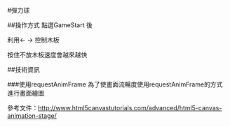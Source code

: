 #彈力球

##操作方式
點選GameStart 後

利用← → 控制木板

按住不放木板速度會越來越快


##技術資訊

###使用requestAnimFrame
為了使畫面流暢度使用requestAnimFrame的方式進行畫面繪圖

參考文件：http://www.html5canvastutorials.com/advanced/html5-canvas-animation-stage/
